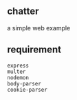 ## chatter

a simple web example 

## requirement

```text
express 
multer 
nodemon 
body-parser 
cookie-parser
```